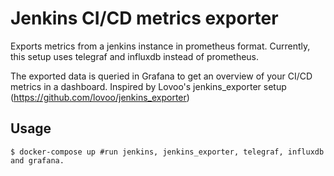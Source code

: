 # Jenkins CI/CD metrics exporter

Exports metrics from a jenkins instance in prometheus format.
Currently, this setup uses telegraf and influxdb instead of prometheus.

The exported data is queried in Grafana to get an overview of your CI/CD metrics in a dashboard.
Inspired by Lovoo's jenkins_exporter setup (https://github.com/lovoo/jenkins_exporter)

## Usage
```
$ docker-compose up #run jenkins, jenkins_exporter, telegraf, influxdb and grafana.
```




